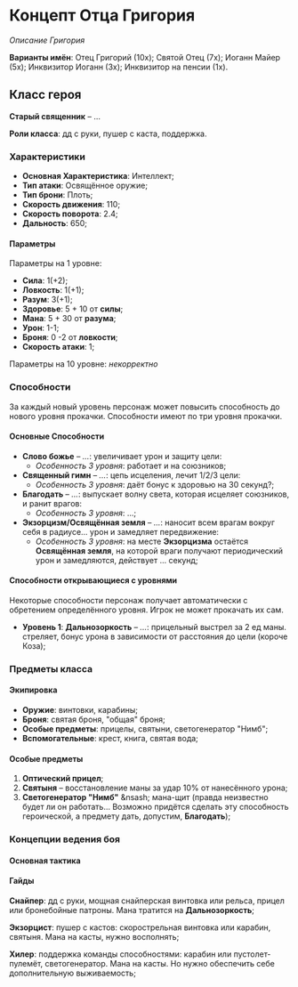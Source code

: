 # Концепт Отца Григория
*Описание Григория*

**Варианты имён**: Отец Григорий (10x); Святой Отец (7x); Иоганн Майер (5x); Инквизитор Иоганн (3x); Инквизитор на пенсии (1x).

## Класс героя
**Старый священник** &ndash; ...

**Роли класса**: дд с руки, пушер с каста, поддержка.

### Характеристики
   * **Основная Характеристика**: Интеллект;
   * **Тип атаки**: Освящённое оружие;
   * **Тип брони**: Плоть;
   * **Скорость движения**: 110;
   * **Скорость поворота**: 2.4;
   * **Дальность**: 650;

#### Параметры

Параметры на 1 уровне:

   * **Сила**: 1(+2);
   * **Ловкость**: 1(+1);
   * **Разум**: 3(+1);
   * **Здоровье**: 5 + 10 от **силы**;
   * **Мана**: 5 + 30 от **разума**;
   * **Урон**: 1-1;
   * **Броня**: 0 -2 от **ловкости**;
   * **Скорость атаки**: 1;

Параметры на 10 уровне:
*некорректно*

### Способности
За каждый новый уровень персонаж может повысить способность до нового уровня прокачки. Способности имеют по три уровня прокачки.

#### Основные Способности

* **Слово божье** &ndash; *...*: увеличивает урон и защиту цели:
   * *Особенность 3 уровня*: работает и на союзников;
* **Священный гимн** &ndash; *...*: цепь исцеления, лечит 1/2/3 цели:
   * *Особенность 3 уровня*: даёт бонус к здоровью на 30 секунд?;
* **Благодать** &ndash; *...*: выпускает волну света, которая исцеляет союзников, и ранит врагов:
   * *Особенность 3 уровня*: ...;
* **Экзорцизм/Освящённая земля** &ndash; *...*: наносит всем врагам вокруг себя в радиусе... урон и замедляет передвижение:
   * *Особенность 3 уровня*: на месте **Экзорцизма** остаётся **Освящённая земля**, на которой враги получают периодический урон и замедляются, действует ... секунд;

#### Способности открывающиеся с уровнями
Некоторые способности персонаж получает автоматически с обретением определённого уровня. Игрок не может прокачать их сам.

   * **Уровень 1**: **Дальнозоркость** &ndash; *...*: прицельный выстрел за 2 ед маны. стреляет, бонус урона в зависимости от расстояния до цели (короче Коза);

### Предметы класса

#### Экипировка
   * **Оружие**: винтовки, карабины;
   * **Броня**: святая броня, "общая" броня;
   * **Особые предметы**: прицелы, святыни, светогенератор "Нимб";
   * **Вспомогательные**: крест, книга, святая вода;

#### Особые предметы
   1. **Оптический прицел**;
   2. **Святыня** &ndash; восстановление маны за удар 10% от нанесённого урона;
   3. **Светогенератор "Нимб"** &nsash; мана-щит (правда неизвестно будет ли он работать... Возможно придётся сделать эту способность героической, а предмету дать, допустим, **Благодать**);

### Концепции ведения боя
#### Основная тактика

#### Гайды

**Снайпер**: дд с руки, мощная снайперская винтовка или рельса, прицел или бронебойные патроны. Мана тратится на **Дальнозоркость**;

**Экзорцист**: пушер с кастов: скорострельная винтовка или карабин, святыня. Мана на касты, нужно восполнять;

**Хилер**: поддержка команды способностями: карабин или пустолет-пулемёт, светогенератор. Мана на касты. Но нужно обеспечить себе дополнительную выживаемость;